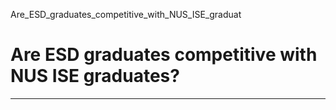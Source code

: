 Are_ESD_graduates_competitive_with_NUS_ISE_graduat



Are ESD graduates competitive with NUS ISE graduates?
=====================================================

---

